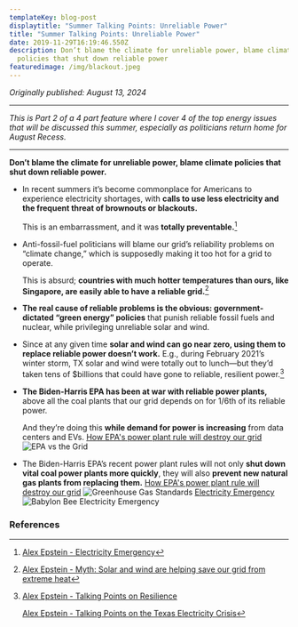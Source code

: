```yaml
---
templateKey: blog-post
displaytitle: "Summer Talking Points: Unreliable Power"
title: "Summer Talking Points: Unreliable Power"
date: 2019-11-29T16:19:46.550Z
description: Don’t blame the climate for unreliable power, blame climate
  policies that shut down reliable power
featuredimage: /img/blackout.jpeg
---
```

_Originally published: August 13, 2024_

_________________________________________________

_This is Part 2 of a 4 part feature where I cover 4 of the top energy issues that will be discussed this summer, especially as politicians return home for August Recess._
_________________________________________________

**Don’t blame the climate for unreliable power, blame climate policies that shut down reliable power.**

- In recent summers it’s become commonplace for Americans to experience electricity shortages, with **calls to use less electricity and the frequent threat of brownouts or blackouts.**

    This is an embarrassment, and it was **totally preventable.**[^1]

- Anti-fossil-fuel politicians will blame our grid’s reliability problems on “climate change,” which is supposedly making it too hot for a grid to operate.

    This is absurd; **countries with much hotter temperatures than ours, like Singapore, are easily able to have a reliable grid.**[^2]

- **The real cause of reliable problems is the obvious: government-dictated “green energy” policies** that punish reliable fossil fuels and nuclear, while privileging unreliable solar and wind.

- Since at any given time **solar and wind can go near zero, using them to replace reliable power doesn’t work.** E.g., during February 2021’s winter storm, TX solar and wind were totally out to lunch—but they’d taken tens of $billions that could have gone to reliable, resilient power.[^3]

- **The Biden-Harris EPA has been at war with reliable power plants,** above all the coal plants that our grid depends on for 1/6th of its reliable power.

    And they’re doing this **while demand for power is increasing** from data centers and EVs.
    [How EPA's power plant rule will destroy our grid](https://energytalkingpoints.com/how-epas-power-plant-rule-will-destroy-our-grid/)
    ![EPA vs the Grid](/img/epa-vs-grid.jpg)

- The Biden-Harris EPA’s recent power plant rules will not only **shut down vital coal power plants more quickly**, they will also **prevent new natural gas plants from replacing them.**
    [How EPA's power plant rule will destroy our grid]( https://energytalkingpoints.com/how-epas-power-plant-rule-will-destroy-our-grid/)
    ![Greenhouse Gas Standards](/img/greenhouse-gas-standards.jpg)
    [Electricity Emergency](https://energytalkingpoints.com/electricity-emergency/)
    ![Babylon Bee Electricity Emergency]( /img/babylon-bee.jpg)


### References

[^1]: [Alex Epstein - Electricity Emergency](https://alexepstein.substack.com/p/electricity-emergency?r=65aek&utm_campaign=post&utm_medium=web&triedRedirect=true)

[^2]: [Alex Epstein - Myth: Solar and wind are helping save our grid from extreme heat](https://alexepstein.substack.com/p/myth-solar-and-wind-are-helping-save?r=65aek&utm_campaign=post&utm_medium=web&triedRedirect=true)

[^3]:
    [Alex Epstein - Talking Points on Resilience](https://energytalkingpoints.com/resilience/)

    [Alex Epstein - Talking Points on the Texas Electricity Crisis](https://energytalkingpoints.com/texas-electricity-crisis/)